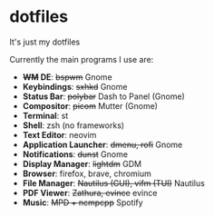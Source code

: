 # dotfiles

It's just my dotfiles

Currently the main programs I use are:

- **~~WM~~ DE**: ~~bspwm~~ Gnome
- **Keybindings**: ~~sxhkd~~ Gnome
- **Status Bar**: ~~polybar~~ Dash to Panel (Gnome)
- **Compositor**: ~~picom~~ Mutter (Gnome)
- **Terminal**: st
- **Shell**: zsh (no frameworks)
- **Text Editor**: neovim
- **Application Launcher**: ~~dmenu, rofi~~ Gnome
- **Notifications**: ~~dunst~~ Gnome
- **Display Manager**: ~~lightdm~~ GDM
- **Browser**: firefox, brave, chromium
- **File Manager**: ~~Nautilus (GUI), vifm (TUI)~~ Nautilus
- **PDF Viewer**: ~~Zathura, evince~~ evince
- **Music**: ~~MPD + ncmpcpp~~ Spotify
